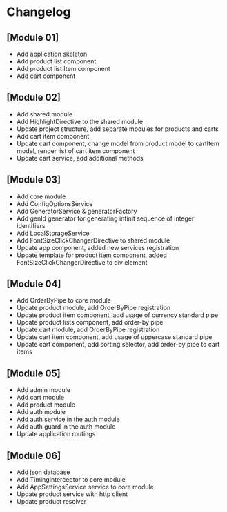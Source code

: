 # Changelog

## [Module 01]

- Add application skeleton 
- Add product list component
- Add product list Item component
- Add cart component

## [Module 02]

- Add shared module
- Add HighlightDirective to the shared module
- Update project structure, add separate modules for products and carts
- Add cart item component
- Update cart component, change model from product model to cartItem model, render list of cart item component
- Update cart service, add additional methods   


## [Module 03]

- Add core module
- Add ConfigOptionsService
- Add GeneratorService & generatorFactory
- Add genId generator for generating infinit sequence of integer identifiers
- Add LocalStorageService
- Add FontSizeClickChangerDirective to shared module
- Update app component, added new services registration
- Update template for product item component, added FontSizeClickChangerDirective to div element

## [Module 04]

- Add OrderByPipe to core module
- Update product module, add OrderByPipe registration
- Update product item component, add usage of currency standard pipe
- Update product lists component, add order-by pipe
- Update cart module, add OrderByPipe registration
- Update cart item component, add usage of uppercase standard pipe
- Update cart component, add sorting selector, add order-by pipe to cart items

## [Module 05]
- Add admin module
- Add cart module
- Add product module
- Add auth module
- Add auth service in the auth module
- Add auth guard in the auth module
- Update application routings 

## [Module 06]
- Add json database
- Add TimingInterceptor to core module
- Add AppSettingsService service to core module
- Update product service with http client
- Update product resolver